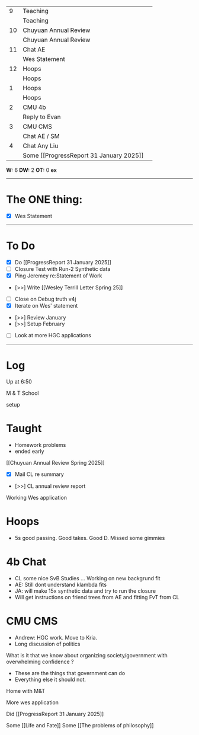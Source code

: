 
|     |                                         |     |
| --- | --------------------------------------- | --- |
| 9   | Teaching                                |     |
|     | Teaching                                |     |
| 10  | Chuyuan Annual Review                   |     |
|     | Chuyuan Annual Review                   |     |
| 11  | Chat AE                                 |     |
|     | Wes Statement                           |     |
| 12  | Hoops                                   |     |
|     | Hoops                                   |     |
| 1   | Hoops                                   |     |
|     | Hoops                                   |     |
| 2   | CMU 4b                                  |     |
|     | Reply to Evan                           |     |
| 3   | CMU CMS                                 |     |
|     | Chat AE / SM                            |     |
| 4   | Chat Any Liu                            |     |
|     | Some [[ProgressReport 31 January 2025]] |     |

**W:** 6
**DW:** 2
**OT:** 0
**ex** 

---
# The ONE thing: 
- [x] Wes Statement

---
# To Do

- [x] Do [[ProgressReport 31 January 2025]]
- [ ] Closure Test with Run-2 Synthetic data
- [x] Ping Jeremey re:Statement of Work
- [>>] Write [[Wesley Terrill Letter Spring 25]]
- [ ] Close on Debug truth v4j
- [x] Iterate on Wes' statement
- [>>] Review January 
- [>>] Setup February
- [ ] Look at more HGC applications

---

# Log

Up at 6:50 

M & T School 

setup 

# Taught
- Homework problems 
- ended early

[[Chuyuan Annual Review Spring 2025]]
- [x] Mail CL re summary
- [>>]  CL annual review report

Working Wes application

# Hoops 
- 5s good passing. Good takes. Good D. Missed some gimmies

# 4b Chat
- CL some nice SvB Studies ... Working on new backgrund fit
- AE: Still dont understand klambda fits
- JA: will make 15x synthetic data and try to run the closure
- Will get instructions on friend trees from AE and fitting FvT from CL

# CMU CMS
- Andrew: HGC work. Move to Kria. 
- Long discussion of politics 

What is it that we know about organizing society/government with overwhelming confidence ?
- These are the things that government can do
- Everything else it should not. 

Home with M&T

More wes application

Did [[ProgressReport 31 January 2025]]

Some [[Life and Fate]]
Some [[The problems of philosophy]]
